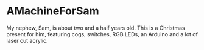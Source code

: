 AMachineForSam
==============

My nephew, Sam, is about two and a half years old. This is a Christmas present for him, featuring cogs, switches, RGB LEDs, an Arduino and a lot of laser cut acrylic.
